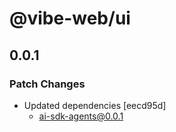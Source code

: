 # @vibe-web/ui

## 0.0.1

### Patch Changes

- Updated dependencies [eecd95d]
  - ai-sdk-agents@0.0.1
